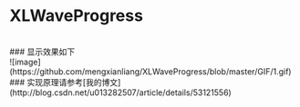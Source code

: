 # XLWaveProgress
 <br>
### 显示效果如下
 <br>
 ![image](https://github.com/mengxianliang/XLWaveProgress/blob/master/GIF/1.gif)
<br>
### 实现原理请参考[我的博文](http://blog.csdn.net/u013282507/article/details/53121556)
 
